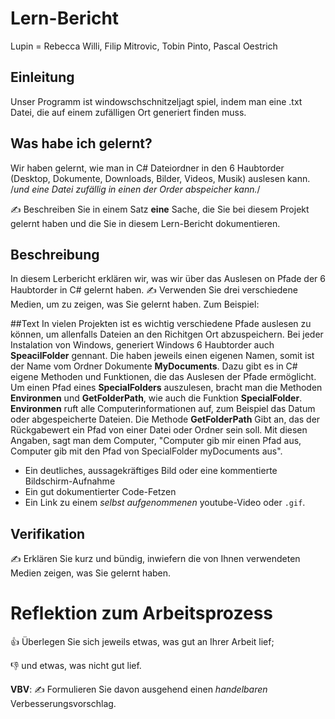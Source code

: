 # Lern-Bericht
Lupin = Rebecca Willi, Filip Mitrovic, Tobin Pinto, Pascal Oestrich

## Einleitung

Unser Programm ist windowschschnitzeljagt spiel, indem man eine .txt Datei, die auf einem zufälligen Ort generiert finden muss.

## Was habe ich gelernt?

 Wir haben gelernt, wie man in C# Dateiordner in den 6 Haubtorder (Desktop, Dokumente, Downloads, Bilder, Videos, Musik) auslesen kann.      /*und eine Datei zufällig in einen der Order abspeicher kann.*/
 
✍️ Beschreiben Sie in einem Satz **eine** Sache, die Sie bei diesem Projekt gelernt haben und die Sie in diesem Lern-Bericht dokumentieren.

## Beschreibung
In diesem Lerbericht erklären wir, was wir über das Auslesen on Pfade der 6 Haubtorder in C# gelernt haben.
✍️ Verwenden Sie drei verschiedene Medien, um zu zeigen, was Sie gelernt haben. Zum Beispiel:

##Text
In vielen Projekten ist es wichtig verschiedene Pfade auslesen zu können, um allenfalls Dateien an den Richitgen Ort abzuspeichern. Bei jeder Instalation von Windows, generiert Windows 6 Haubtorder auch **SpeacilFolder** gennant. Die haben jeweils einen eigenen Namen, somit ist der Name vom Ordner Dokumente **MyDocuments**. Dazu gibt es in C# eigene Methoden und Funktionen, die das Auslesen der Pfade ermöglicht. Um einen Pfad eines **SpecialFolders** auszulesen, bracht man die Methoden
**Environmen** und **GetFolderPath**, wie auch die Funktion **SpecialFolder**. **Environmen** ruft alle Computerinformationen auf, zum Beispiel das Datum oder abgespeicherte Dateien. Die Methode **GetFolderPath** Gibt an, das der Rückgabewert ein Pfad von einer Datei oder Ordner sein soll. Mit diesen Angaben, sagt man dem Computer, "Computer gib mir einen Pfad aus, Computer gib mit den Pfad von SpecialFolder myDocuments aus".
 
* Ein deutliches, aussagekräftiges Bild oder eine kommentierte Bildschirm-Aufnahme
* Ein gut dokumentierter Code-Fetzen
* Ein Link zu einem *selbst aufgenommenen* youtube-Video oder `.gif`.

## Verifikation

✍️ Erklären Sie kurz und bündig, inwiefern die von Ihnen verwendeten Medien zeigen, was Sie gelernt haben.

# Reflektion zum Arbeitsprozess

👍 Überlegen Sie sich jeweils etwas, was gut an Ihrer Arbeit lief; 

👎 und etwas, was nicht gut lief.

**VBV**: ✍️ Formulieren Sie davon ausgehend einen *handelbaren* Verbesserungsvorschlag.
